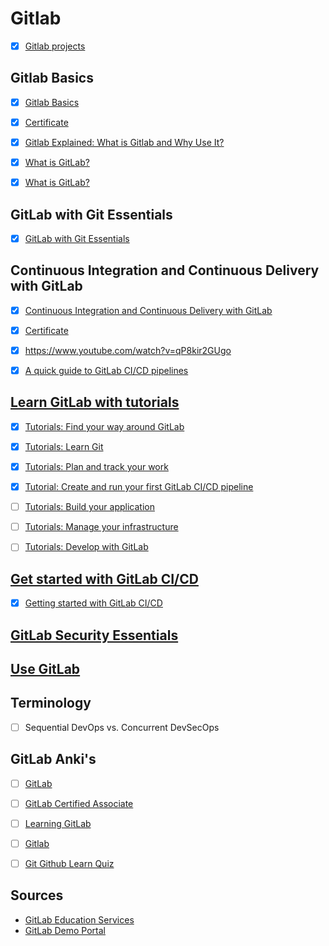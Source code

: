 # Gitlab


- [x] [Gitlab projects](https://github.com/agcdtmr/automation/tree/main/gitlab)

## Gitlab Basics

- [x] [Gitlab Basics](https://www.linkedin.com/learning/learning-gitlab-14539757?trk=learning-topics_trending-courses_related-content-card&upsellOrderOrigin=default_guest_learning)
- [x] [Certificate](https://github.com/agcdtmr/automation/blob/main/CertificateOfCompletion_Learning%20GitLab.pdf)
- [x] [Gitlab Explained: What is Gitlab and Why Use It?](https://www.youtube.com/watch?v=bnF7f1zGpo4)
- [x] [What is GitLab?](https://www.youtube.com/watch?v=MqL6BMOySIQ)
- [x] [What is GitLab?](https://www.youtube.com/watch?v=0pOvg8QkKiw)


## GitLab with Git Essentials

- [x] [GitLab with Git Essentials](https://levelup.gitlab.com/courses/gitlab-with-git-essentials-s2)

## Continuous Integration and Continuous Delivery with GitLab

- [x] [Continuous Integration and Continuous Delivery with GitLab](https://www.linkedin.com/learning/continuous-integration-and-continuous-delivery-with-gitlab/learn-continuous-integration-and-delivery-with-gitlab)
- [x] [Certificate](https://github.com/agcdtmr/automation/blob/main/CertificateOfCompletion_Continuous%20Integration%20and%20Continuous%20Delivery%20with%20GitLab.pdf)
- [x] https://www.youtube.com/watch?v=qP8kir2GUgo
- [x] [A quick guide to GitLab CI/CD pipelines](https://about.gitlab.com/blog/2019/07/12/guide-to-ci-cd-pipelines/#:~:text=A%20GitLab%20pipeline%20executes%20several,same%20in%20a%20development%20environment.)


## [Learn GitLab with tutorials](https://docs.gitlab.com/ee/tutorials/)

- [x] [Tutorials: Find your way around GitLab](https://docs.gitlab.com/ee/tutorials/gitlab_navigation.html)
- [x] [Tutorials: Learn Git](https://docs.gitlab.com/ee/tutorials/learn_git.html)
- [x] [Tutorials: Plan and track your work](https://docs.gitlab.com/ee/tutorials/plan_and_track.html)
- [x] [Tutorial: Create and run your first GitLab CI/CD pipeline](https://github.com/agcdtmr/automation/blob/main/gitlab/gitlab-runners.md)
- [ ] [Tutorials: Build your application](https://docs.gitlab.com/ee/tutorials/build_application.html)
- [ ] [Tutorials: Manage your infrastructure](https://docs.gitlab.com/ee/tutorials/infrastructure.html)
- [ ] [Tutorials: Develop with GitLab](https://docs.gitlab.com/ee/tutorials/develop.html)


## [Get started with GitLab CI/CD](https://docs.gitlab.com/ee/ci/)

- [x] [Getting started with GitLab CI/CD](https://www.youtube.com/watch?v=sIegJaLy2ug)


## [GitLab Security Essentials](https://levelup.gitlab.com/learn/course/gitlab-security-essentials-s2)


## [Use GitLab](https://docs.gitlab.com/ee/user/)


## Terminology

- [ ] Sequential DevOps vs. Concurrent DevSecOps


## GitLab Anki's

- [ ] [GitLab](https://quizlet.com/ca/793732777/gitlab-flash-cards/?setIdOrUsername=793732777)
- [ ] [GitLab Certified Associate](https://quizlet.com/590781994/gitlab-certified-associate-flash-cards/)
- [ ] [Learning GitLab](https://quizlet.com/722161830/learning-gitlab-flash-cards/)
- [ ] [Gitlab](https://quizlet.com/354874141/gitlab-flash-cards/)
- [ ] [Git Github Learn Quiz](https://quizlet.com/86156199/git-github-learn-quiz-flash-cards/)


## Sources

- [GitLab Education Services](https://about.gitlab.com/services/education/)
- [GitLab Demo Portal](https://gitlabdemo.com/invite/30226e03-66f5-408c-b266-1870854238ac?token=7a20a101&type=normal)
